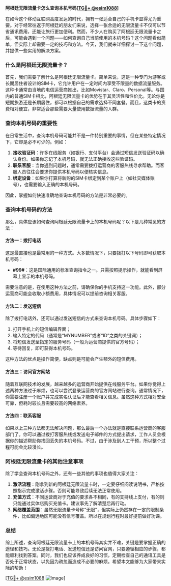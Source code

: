 **阿根廷无限流量卡怎么查询本机号码[[TG💪+ @esim1088](https://t.me/s/esim1088)]**

在如今这个移动互联网高度发达的时代，拥有一张适合自己的手机卡显得尤为重要。对于经常往返于阿根廷的朋友们来说，选择一张合适的无限流量卡不仅可以节省通讯费用，还能让旅行更加便利。然而，不少人在购买了阿根廷无限流量卡之后，可能会遇到一个问题——如何查询自己当前使用的本机号码？这个问题看似简单，但实际上却需要一定的技巧和方法。今天，我们就来详细探讨一下这个问题，并提供一些实用的解决方案。

### 什么是阿根廷无限流量卡？

首先，我们需要了解什么是阿根廷无限流量卡。简单来说，这是一种专门为游客或长期居住者设计的SIM卡，它允许用户在一定时间内享受不限量的数据流量服务。这种卡通常由当地的电信运营商推出，比如Movistar、Claro、Personal等。与国内的普通SIM卡相比，阿根廷无限流量卡的优势在于其灵活性和性价比。无论你是短期旅游还是长期居住，都可以根据自己的需求选择不同套餐。而且，这类卡的资费相对便宜，非常适合那些需要大量使用数据流量的人群。

### 查询本机号码的重要性

在日常生活中，查询本机号码可能并不是一件特别重要的事情，但在某些特定情况下，它却是必不可少的。例如：

1. **接收验证码**：许多在线服务（如银行、支付平台）会通过短信发送验证码以确认身份。如果你忘记了本机号码，就无法正确接收这些验证码。
2. **联系客服**：当你遇到问题时，通常需要拨打运营商的客服热线寻求帮助。而客服人员往往会要求你提供本机号码以便核实信息。
3. **绑定设备**：如果你打算将新购的SIM卡绑定到某个账户上（如社交媒体账号），也需要输入正确的本机号码。

因此，掌握如何快速准确地查询本机号码的方法是非常必要的。

### 查询本机号码的方法

那么，具体应该如何查询阿根廷无限流量卡上的本机号码呢？以下是几种常见的方法：

#### 方法一：拨打电话
这是最直接也是最常用的一种方式。大多数情况下，只要拨打以下号码即可获取本机号码：
- **#99#**：这是国际通用的标准查询指令之一。只需按照提示操作，就能看到屏幕上显示的本机号码。

需要注意的是，在使用这种方法之前，请确保你的手机支持这一功能。此外，部分运营商可能会收取小额费用，具体情况可以提前咨询相关客服。

#### 方法二：发送短信
除了拨打电话外，还可以通过发送短信的方式来查询本机号码。具体步骤如下：
1. 打开手机上的短信编辑界面；
2. 输入特定的代码（通常是“MYNUMBER”或者“ID”之类的关键词）；
3. 将短信发送至指定的服务号码（一般为运营商提供的官方号码）；
4. 等待回复，即可获得本机号码。

这种方法的优点是操作简便，缺点则是可能会产生额外的短信费用。

#### 方法三：访问官方网站
随着互联网技术的发展，越来越多的运营商开始提供在线服务平台。如果你觉得上述两种方法过于麻烦，也可以尝试登录运营商的官方网站进行查询。通常情况下，你需要注册一个账户并完成实名认证后才能查看相关信息。虽然这种方式相对安全可靠，但耗时较长且需要较高的网络素养。

#### 方法四：联系客服
如果以上三种方法都无法解决问题，那么最后一个办法就是直接联系运营商的客服部门了。你可以通过拨打客服热线或发送电子邮件的方式提出请求，工作人员会根据你的描述帮助你找回丢失的本机号码。不过，由于涉及到人工干预，所以整个过程可能会比较漫长。

### 阿根廷无限流量卡的其他注意事项

除了学会查询本机号码之外，还有一些其他的事项也值得大家关注：

1. **激活流程**：刚拿到新的阿根廷无限流量卡时，一定要仔细阅读说明书，严格按照指示完成激活步骤。否则可能导致后续无法正常使用。
2. **充值方式**：不同运营商对于充值的要求各不相同，有的支持线上支付，有的则只能通过实体店购买充值卡。建议事先了解清楚后再行动。
3. **网络覆盖范围**：虽然无限流量卡号称“无限”，但实际上仍然存在一定的限制条件，比如偏远地区可能没有信号覆盖。所以在规划行程时最好提前做好功课。

### 总结

综上所述，查询阿根廷无限流量卡上的本机号码其实并不难，关键是要掌握正确的途径和技巧。无论是拨打电话、发送短信还是访问官网，只要遵循相应的步骤，都能顺利找到答案。同时，我们也应该养成良好的习惯，定期检查自己的通讯工具是否处于正常状态，以免因为疏忽而造成不必要的麻烦。希望本文能够为大家带来实际的帮助！

[[TG💪+ @esim1088](https://t.me/s/esim1088) ![Image](https://i.postimg.cc/4NQfJmqS/Snipaste-2025-05-13-00-14-12.png)]